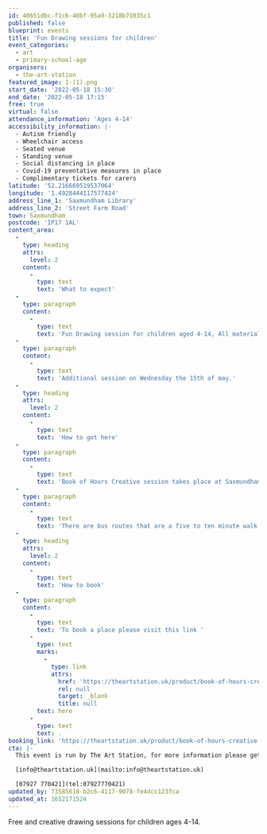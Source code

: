 ```yaml
---
id: 40651dbc-f1c6-40bf-95a9-3218b71035c1
published: false
blueprint: events
title: 'Fun Drawing sessions for children'
event_categories:
  - art
  - primary-school-age
organisers:
  - the-art-station
featured_image: 1-(1).png
start_date: '2022-05-18 15:30'
end_date: '2022-05-18 17:15'
free: true
virtual: false
attendance_information: 'Ages 4-14'
accessibility_information: |-
  - Autism friendly 
  - Wheelchair access
  - Seated venue 
  - Standing venue
  - Social distancing in place 
  - Covid-19 preventative measures in place 
  - Complimentary tickets for carers
latitude: '52.216669519537064'
longitude: '1.4928444117577424'
address_line_1: 'Saxmundham Library'
address_line_2: 'Street Farm Road'
town: Saxmundham
postcode: 'IP17 1AL'
content_area:
  -
    type: heading
    attrs:
      level: 2
    content:
      -
        type: text
        text: 'What to expect'
  -
    type: paragraph
    content:
      -
        type: text
        text: 'Fun Drawing session for children aged 4-14, All materials are provided.'
  -
    type: paragraph
    content:
      -
        type: text
        text: 'Additional session on Wednesday the 15th of may.'
  -
    type: heading
    attrs:
      level: 2
    content:
      -
        type: text
        text: 'How to get here'
  -
    type: paragraph
    content:
      -
        type: text
        text: 'Book of Hours Creative session takes place at Saxmundham Library,IP17 1AL.'
  -
    type: paragraph
    content:
      -
        type: text
        text: 'There are bus routes that are a five to ten minute walk from the venue.'
  -
    type: heading
    attrs:
      level: 2
    content:
      -
        type: text
        text: 'How to book'
  -
    type: paragraph
    content:
      -
        type: text
        text: 'To book a place please visit this link '
      -
        type: text
        marks:
          -
            type: link
            attrs:
              href: 'https://theartstation.uk/product/book-of-hours-creative-sessions/'
              rel: null
              target: _blank
              title: null
        text: here
      -
        type: text
        text: .
booking_link: 'https://theartstation.uk/product/book-of-hours-creative-sessions/'
cta: |-
  This event is run by The Art Station, for more information please get in touch via:

  [info@theartstation.uk](mailto:info@theartstation.uk)

  [07927 770421](tel:07927770421)
updated_by: 73585618-b2c6-4117-9078-fe4dcc123fca
updated_at: 1652171524
---
```

Free and creative drawing sessions for children ages 4-14.
